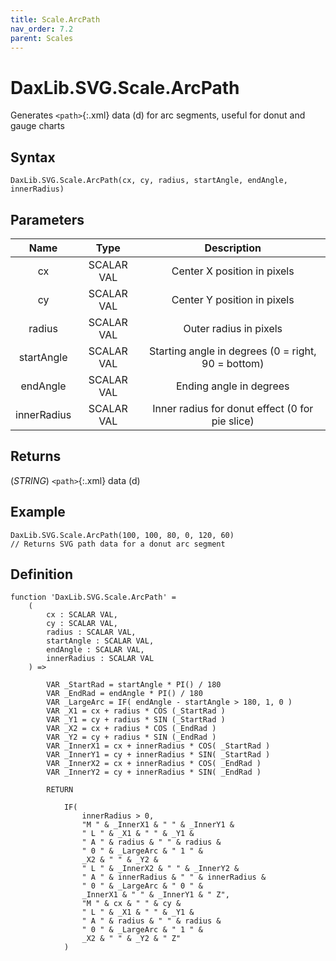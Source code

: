 ```yaml
---
title: Scale.ArcPath
nav_order: 7.2
parent: Scales
---
```


# DaxLib.SVG.Scale.ArcPath

Generates `<path>`{:.xml} data (d) for arc segments, useful for donut and gauge charts

## Syntax

```dax
DaxLib.SVG.Scale.ArcPath(cx, cy, radius, startAngle, endAngle, innerRadius)
```

## Parameters

| Name        | Type        | Description                                                       |
|:---:|:---:|:---:|
| cx          | SCALAR VAL  | Center X position in pixels                                       |
| cy          | SCALAR VAL  | Center Y position in pixels                                       |
| radius      | SCALAR VAL  | Outer radius in pixels                                            |
| startAngle  | SCALAR VAL  | Starting angle in degrees (0 = right, 90 = bottom)                |
| endAngle    | SCALAR VAL  | Ending angle in degrees                                           |
| innerRadius | SCALAR VAL  | Inner radius for donut effect (0 for pie slice)                   |

## Returns

(*STRING*) `<path>`{:.xml} data (d)

## Example

```dax
DaxLib.SVG.Scale.ArcPath(100, 100, 80, 0, 120, 60)
// Returns SVG path data for a donut arc segment
```

## Definition

```dax
function 'DaxLib.SVG.Scale.ArcPath' =
    (
        cx : SCALAR VAL,
        cy : SCALAR VAL,
        radius : SCALAR VAL,
        startAngle : SCALAR VAL,
        endAngle : SCALAR VAL,
        innerRadius : SCALAR VAL
    ) =>

        VAR _StartRad = startAngle * PI() / 180
        VAR _EndRad = endAngle * PI() / 180
        VAR _LargeArc = IF( endAngle - startAngle > 180, 1, 0 )
        VAR _X1 = cx + radius * COS (_StartRad )
        VAR _Y1 = cy + radius * SIN (_StartRad )
        VAR _X2 = cx + radius * COS (_EndRad )
        VAR _Y2 = cy + radius * SIN (_EndRad )
        VAR _InnerX1 = cx + innerRadius * COS( _StartRad )
        VAR _InnerY1 = cy + innerRadius * SIN( _StartRad )
        VAR _InnerX2 = cx + innerRadius * COS( _EndRad )
        VAR _InnerY2 = cy + innerRadius * SIN( _EndRad )

        RETURN

            IF(
                innerRadius > 0,
                "M " & _InnerX1 & " " & _InnerY1 &
                " L " & _X1 & " " & _Y1 &
                " A " & radius & " " & radius &
                " 0 " & _LargeArc & " 1 " &
                _X2 & " " & _Y2 &
                " L " & _InnerX2 & " " & _InnerY2 &
                " A " & innerRadius & " " & innerRadius &
                " 0 " & _LargeArc & " 0 " &
                _InnerX1 & " " & _InnerY1 & " Z",
                "M " & cx & " " & cy &
                " L " & _X1 & " " & _Y1 &
                " A " & radius & " " & radius &
                " 0 " & _LargeArc & " 1 " &
                _X2 & " " & _Y2 & " Z"
            )
```
